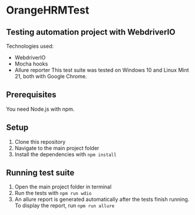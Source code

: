 # OrangeHRMTest
## Testing automation project with WebdriverIO

Technologies used:
- WebdriverIO
- Mocha hooks
- Allure reporter
This test suite was tested on Windows 10 and Linux Mint 21, both with Google Chrome. 

## Prerequisites
You need Node.js with npm.

## Setup
1. Clone this repository
2. Navigate to the main project folder
3. Install the dependencies with `npm install`

## Running test suite
1. Open the main project folder in terminal
2. Run the tests with `npm run wdio`
3. An allure report is generated automatically after the tests finish running. To display the report, run `npm run allure`
